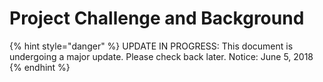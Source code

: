 # Project Challenge and Background

{% hint style="danger" %}
UPDATE IN PROGRESS: This document is undergoing a major update. Please check back later.  Notice: June 5, 2018
{% endhint %}

